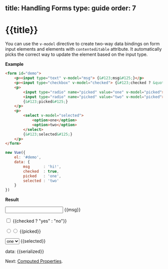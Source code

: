 title: Handling Forms
type: guide
order: 7
---

<script src="/js/vue.min.js"></script>

# {{title}}

You can use the `v-model` directive to create two-way data bindings on form input elements and elements with `contenteditable` attribute. It automatically picks the correct way to update the element based on the input type.

**Example**

``` html
<form id="demo">
    <p><input type="text" v-model="msg"> {&#123;msg&#125;}</p>
    <p><input type="checkbox" v-model="checked"> {&#123;checked ? &quot;yes&quot; : &quot;no&quot;&#125;}</p>
    <p>
        <input type="radio" name="picked" value="one" v-model="picked">
        <input type="radio" name="picked" value="two" v-model="picked">
        {&#123;picked&#125;}
    </p>
    <p>
        <select v-model="selected">
            <option>one</option>
            <option>two</option>
        </select>
        {&#123;selected&#125;}
    </p>
</form>
```

``` js
new Vue({
    el: '#demo',
    data: {
        msg      : 'hi!',
        checked  : true,
        picked   : 'one',
        selected : 'two'
    }
})
```

**Result**

<form id="demo"><p><input type="text" v-model="msg"> {&#123;msg&#125;}</p><p><input type="checkbox" v-model="checked"> {&#123;checked ? &quot;yes&quot; : &quot;no&quot;&#125;}</p><p><input type="radio" v-model="picked" name="picked" value="one"><input type="radio" v-model="picked" name="picked" value="two"> {&#123;picked&#125;}</p><p><select v-model="selected"><option>one</option><option>two</option></select> {&#123;selected&#125;}</p><p>data: {&#123;serialized&#125;}</p></form>
<script>
    new Vue({
        el: '#demo',
        data: {
            msg: 'hi!',
            checked: true,
            picked: 'one',
            selected: 'two'
        },
        computed: {
            serialized: {$get: function () {
                return JSON.stringify(this.$data)
            }}
        }
    })
</script>

Next: [Computed Properties](/guide/computed.html).